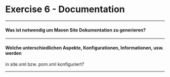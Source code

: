 # Exercise 6 - Documentation
___
#### Was ist notwendig um Maven Site Dokumentation zu generieren?
___
#### Welche	unterschiedlichen	Aspekte,	Konfigurationen,	Informationen,	usw. werden
in	site.xml bzw.	pom.xml konfiguriert?
___
